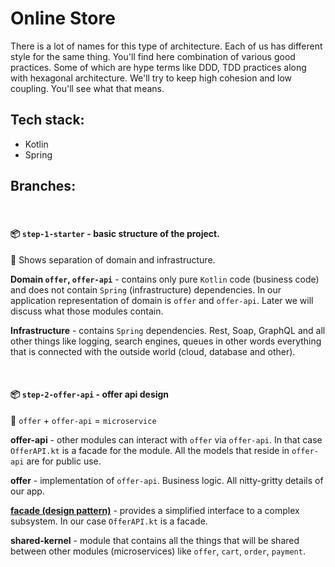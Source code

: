 # Online Store 

There is a lot of names for this type of architecture. Each of us has different style for the same thing. You'll find here  combination of various good practices. Some of which are hype terms like DDD, TDD practices along with hexagonal architecture. We'll try to keep high cohesion and low coupling. You'll see what that means.

## Tech stack: 
- Kotlin
- Spring

## Branches:

<br>

#### 📦 `step-1-starter` - basic structure of the project. 

📜 Shows separation of domain and infrastructure. 

**Domain `offer`, `offer-api`** - contains only pure `Kotlin` code (business code) and does not contain `Spring` (infrastructure) dependencies. In our application representation of domain is `offer` and `offer-api`. Later we will discuss what those modules contain. 

**Infrastructure** - contains `Spring` dependencies. Rest, Soap, GraphQL and all other things like logging, search engines, queues in other words everything that is connected with the outside world (cloud, database and other).

<br>

#### 📦 `step-2-offer-api` - offer api design

📜 `offer` + `offer-api` = `microservice`

**offer-api** - other modules can interact with `offer` via `offer-api`. In that case `OfferAPI.kt` is a facade for the module. All the models that reside in `offer-api` are for public use.

**offer** - implementation of `offer-api`. Business logic. All nitty-gritty details of our app.  

**[facade (design pattern)](https://github.com/iluwatar/java-design-patterns/tree/master/facade)** - provides a simplified interface to a complex subsystem. In our case `OfferAPI.kt` is a facade.

**shared-kernel** - module that contains all the things that will be shared between other modules (microservices) like `offer`, `cart`, `order`, `payment`.
